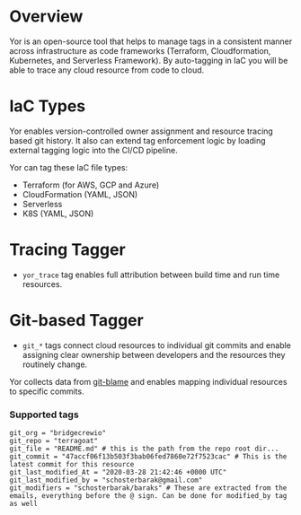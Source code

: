 # Overview
Yor is an open-source tool that helps to manage tags in a consistent manner across infrastructure as code frameworks 
(Terraform, Cloudformation, Kubernetes, and Serverless Framework). By auto-tagging in IaC you will be able to trace any cloud resource from code to cloud.

# IaC Types
Yor enables version-controlled owner assignment and resource tracing based git history. It also can extend tag enforcement logic by loading external tagging logic into the CI/CD pipeline. 

Yor can tag these IaC file types:
  * Terraform (for AWS, GCP and Azure)
  * CloudFormation (YAML, JSON)
  * Serverless
  * K8S (YAML, JSON)

# Tracing Tagger
* ```yor_trace``` tag enables full attribution between build time and run time resources. 

# Git-based Tagger
* ```git_*``` tags connect cloud resources to individual git commits and enable assigning clear ownership between developers and the resources they routinely change.

Yor collects data from [git-blame](https://git-scm.com/docs/git-blame) and enables mapping individual resources to specific commits.

### Supported tags

```
git_org = "bridgecrewio"
git_repo = "terragoat"
git_file = "README.md" # this is the path from the repo root dir...
git_commit = "47accf06f13b503f3bab06fed7860e72f7523cac" # This is the latest commit for this resource
git_last_modified_At = "2020-03-28 21:42:46 +0000 UTC"
git_last_modified_by = "schosterbarak@gmail.com"
git_modifiers = "schosterbarak/baraks" # These are extracted from the emails, everything before the @ sign. Can be done for modified_by tag as well
```
